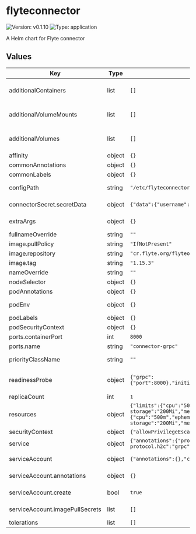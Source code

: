# flyteconnector

![Version: v0.1.10](https://img.shields.io/badge/Version-v0.1.10-informational?style=flat-square) ![Type: application](https://img.shields.io/badge/Type-application-informational?style=flat-square)

A Helm chart for Flyte connector

## Values

| Key | Type | Default | Description |
|-----|------|---------|-------------|
| additionalContainers | list | `[]` | Appends additional containers to the deployment spec. May include template values. |
| additionalVolumeMounts | list | `[]` | Appends additional volume mounts to the main container's spec. May include template values. |
| additionalVolumes | list | `[]` | Appends additional volumes to the deployment spec. May include template values. |
| affinity | object | `{}` | affinity for flyteconnector deployment |
| commonAnnotations | object | `{}` |  |
| commonLabels | object | `{}` |  |
| configPath | string | `"/etc/flyteconnector/config/*.yaml"` | Default regex string for searching configuration files |
| connectorSecret.secretData | object | `{"data":{"username":"User"}}` | Specify your Secret (with sensitive data) or pseudo-manifest (without sensitive data). |
| extraArgs | object | `{}` | Appends extra command line arguments to the main command |
| fullnameOverride | string | `""` |  |
| image.pullPolicy | string | `"IfNotPresent"` | Docker image pull policy |
| image.repository | string | `"cr.flyte.org/flyteorg/flyteagent"` | Docker image for flyteconnector deployment |
| image.tag | string | `"1.15.3"` | Docker image tag |
| nameOverride | string | `""` |  |
| nodeSelector | object | `{}` | nodeSelector for flyteconnector deployment |
| podAnnotations | object | `{}` | Annotations for flyteconnector pods |
| podEnv | object | `{}` | Additional flyteconnector pod container environment variables |
| podLabels | object | `{}` | Labels for flyteconnector pods |
| podSecurityContext | object | `{}` | Security context for pod |
| ports.containerPort | int | `8000` |  |
| ports.name | string | `"connector-grpc"` |  |
| priorityClassName | string | `""` | Sets priorityClassName for datacatalog pod(s). |
| readinessProbe | object | `{"grpc":{"port":8000},"initialDelaySeconds":1,"periodSeconds":3}` | https://kubernetes.io/blog/2022/05/13/grpc-probes-now-in-beta/#trying-the-feature-out |
| replicaCount | int | `1` | Replicas count for flyteconnector deployment |
| resources | object | `{"limits":{"cpu":"500m","ephemeral-storage":"200Mi","memory":"300Mi"},"requests":{"cpu":"500m","ephemeral-storage":"200Mi","memory":"200Mi"}}` | Default resources requests and limits for flyteconnector deployment |
| securityContext | object | `{"allowPrivilegeEscalation":false}` | Security context for container |
| service | object | `{"annotations":{"projectcontour.io/upstream-protocol.h2c":"grpc"},"type":"ClusterIP"}` | Service settings for flyteconnector |
| serviceAccount | object | `{"annotations":{},"create":true,"imagePullSecrets":[]}` | Configuration for service accounts for flyteconnector |
| serviceAccount.annotations | object | `{}` | Annotations for ServiceAccount attached to flyteconnector pods |
| serviceAccount.create | bool | `true` | Should a service account be created for flyteconnector |
| serviceAccount.imagePullSecrets | list | `[]` | ImagePullSecrets to automatically assign to the service account |
| tolerations | list | `[]` | tolerations for flyteconnector deployment |

